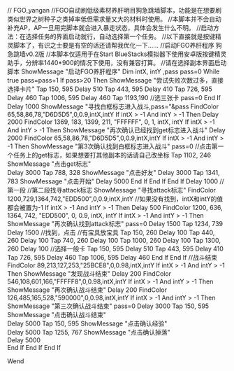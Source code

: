 // FGO_yangan
//FGO自动刷低级素材养肝明目狗急跳墙脚本，功能是在想要刷类似世界之树种子之类掉率低但需求量又大的材料时使用。
//本脚本并不会自动补充AP，AP一旦用完脚本就会进入暴走状态，具体会发生什么不明。
//启动方法：在选择任务的界面启动就行，自动选择第一个任务。
//以下直接就是按键精灵脚本了，有识之士要是有空的话还请帮我优化一下……
//启动FGO养肝程序 狗急跳墙v0.2版
//本脚本仅适用于在Start BlueStacks模拟器下使用安卓版按键精灵助手，分辨率1440*900的情况下使用，没有兼容打算。
//请在选择副本界面启动脚本
ShowMessage "启动FGO养肝程序"
Dim intX, intY ,pass
pass=0
While true
pass=pass+1
If pass>20 Then
ShowMessage "尝试失败次数过多，直接选择卡片"
	Tap 150, 595
	Delay 510
	Tap 443, 595
	Delay 410
	Tap 726, 595
	Delay 460
	Tap 1006, 595
	Delay 460
	Tap 1193,190
	//选三张卡
pass=0
End If
Delay 1000
ShowMessage "寻找白框标志进入战斗,pass="&pass
FindColor 65,58,86,78,"D6D5D5",0,0.9,intX,intY
If intX > -1 And intY > -1 Then 
Delay 2000
FindColor 1369, 183, 1399, 211, "FFFFFF", 0, 1, intX, intY
If intX > -1 And intY > -1 Then 
ShowMessage "再次确认已经找到get标志进入战斗"
Delay 2000
FindColor 65,58,86,78,"D6D5D5",0,0.9,intX,intY
If intX > -1 And intY > -1 Then 
ShowMessage "第3次确认找到白框标志进入战斗"
pass=0
	//点击第一个任务上的get标志，如果想要打其他副本的话请自己改坐标
	Tap 1102, 246
ShowMessage "点击get标志"	
	Delay 3000
	Tap 788, 328
ShowMessage "点击好友"
	Delay 3000
	Tap 1341, 783
ShowMessage "点击开始"
	Delay 5000
End If
End If
End If
Delay 1000
//第一段
//第二段找寻attack标志
ShowMessage "寻找attack标志"
FindColor 1200,729,1364,742,"EDD500",0,0.9,intX,intY
//如果没有找到，intX和intY的值都会被置为-1
If intX > -1 And intY > -1 Then 
Delay 500
FindColor 1200, 636, 1364, 742, "EDD500", 0, 0.9, intX, intY
If intX > -1 And intY > -1 Then 
ShowMessage "再次确认找到attack标志"
pass=0
	Delay 1500
	Tap 1234, 739
	Delay 1500
	//找到，点击
	//有宝具放宝具
	Tap 150, 260
	Delay 100
	Tap 440, 260
	Delay 100
	Tap 740, 260
	Delay 100
	Tap 1000, 260
	Delay 100
	Tap 1300, 260
	Delay 100
	//选择一般卡
	Tap 150, 595
	Delay 510
	Tap 443, 595
	Delay 410
	Tap 726, 595
	Delay 460
	Tap 1006, 595
	Delay 460
End If
End If
//战斗结束
FindColor 89,213,127,253,"25BCE8",0,0.98,intX,intY
If intX > -1 And intY > -1 Then 
ShowMessage "发现战斗结束"
Delay 200
FindColor 546,108,601,166,"FFFFF8",0,0.98,intX,intY
If intX > -1 And intY > -1 Then 
ShowMessage "再次确认战斗结束"
Delay 200
FindColor 126,485,165,528,"590000",0,0.98,intX,intY
If intX > -1 And intY > -1 Then 
ShowMessage "第三次确认战斗结束"
pass=0
	Delay 3000
	Tap 150, 595
ShowMessage "点击确认战斗结束"	
	Delay 5000
	Tap 150, 595
ShowMessage "点击确认经验"	
	Delay 5000
	Tap 1255, 767
ShowMessage "点击确认掉落"	
	Delay 5000	
End If
End If
End If

Wend
